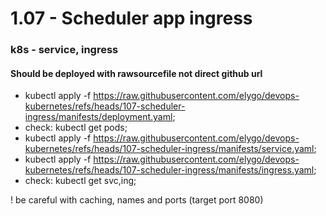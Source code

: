 # 1.07 - Scheduler app ingress
### k8s - service, ingress
#### Should be deployed with rawsourcefile not direct github url
- kubectl apply -f https://raw.githubusercontent.com/elygo/devops-kubernetes/refs/heads/107-scheduler-ingress/manifests/deployment.yaml;
- check: kubectl get pods;
- kubectl apply -f https://raw.githubusercontent.com/elygo/devops-kubernetes/refs/heads/107-scheduler-ingress/manifests/service.yaml;
- kubectl apply -f https://raw.githubusercontent.com/elygo/devops-kubernetes/refs/heads/107-scheduler-ingress/manifests/ingress.yaml;
- check: kubectl get svc,ing;

! be careful with caching, names and ports (target port 8080)
